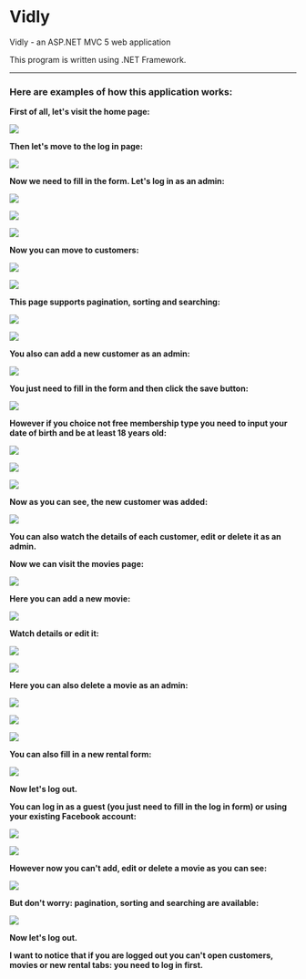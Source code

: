 # Vidly

Vidly - an ASP.NET MVC 5 web application

This program is written using .NET Framework.

<hr>

<p><h3>Here are examples of how this application works:</h3></p>

<p><strong>First of all, let's visit the home page:</strong></p>

<p><img src="Screenshots/Scr1.png"></p>

<p><strong>Then let's move to the log in page:</strong></p>

<p><img src="Screenshots/Scr2.png"></p>

<p><strong>Now we need to fill in the form. Let's log in as an admin:</strong></p>

<p><img src="Screenshots/Scr3.png"></p>

<p><img src="Screenshots/Scr4.png"></p>

<p><img src="Screenshots/Scr5.png"></p>

<p><strong>Now you can move to customers:</strong></p>

<p><img src="Screenshots/Scr6.png"></p>

<p><img src="Screenshots/Scr7.png"></p>

<p><strong>This page supports pagination, sorting and searching:</strong></p>

<p><img src="Screenshots/Scr8.png"></p>

<p><img src="Screenshots/Scr10.png"></p>

<p><strong>You also can add a new customer as an admin:</strong></p>

<p><img src="Screenshots/Scr11.png"></p>

<p><strong>You just need to fill in the form and then click the save button:</strong></p>

<p><img src="Screenshots/Scr12.png"></p>

<p><strong>However if you choice not free membership type you need to input your date of birth and be at least 18 years old:</strong></p>

<p><img src="Screenshots/Scr13.png"></p>

<p><img src="Screenshots/Scr14.png"></p>

<p><img src="Screenshots/Scr15.png"></p>

<p><strong>Now as you can see, the new customer was added:</strong></p>

<p><img src="Screenshots/Scr16.png"></p>

<p><strong>You can also watch the details of each customer, edit or delete it as an admin.</strong></p>

<p><strong>Now we can visit the movies page:</strong></p>

<p><img src="Screenshots/Scr17.png"></p>

<p><strong>Here you can add a new movie:</strong></p>

<p><img src="Screenshots/Scr18.png"></p>

<p><strong>Watch details or edit it:</strong></p>

<p><img src="Screenshots/Scr19.png"></p>

<p><img src="Screenshots/Scr20.png"></p>

<p><strong>Here you can also delete a movie as an admin:</strong></p>

<p><img src="Screenshots/Scr21.png"></p>

<p><img src="Screenshots/Scr22.png"></p>

<p><img src="Screenshots/Scr23.png"></p>

<p><strong>You can also fill in a new rental form:</strong></p>

<p><img src="Screenshots/Scr24.png"></p>

<p><strong>Now let's log out.</strong></p>

<p><strong>You can log in as a guest (you just need to fill in the log in form) or using your existing Facebook account:</strong></p>

<p><img src="Screenshots/Scr25.png"></p>

<p><img src="Screenshots/Scr26.png"></p>

<p><strong>However now you can't add, edit or delete a movie as you can see:</strong></p>

<p><img src="Screenshots/Scr27.png"></p>

<p><strong>But don't worry: pagination, sorting and searching are available:</strong></p>

<p><img src="Screenshots/Scr28.png"></p>

<p><strong>Now let's log out.</strong></p>

<p><strong>I want to notice that if you are logged out you can't open customers, movies or new rental tabs: you need to log in first.</strong></p>

